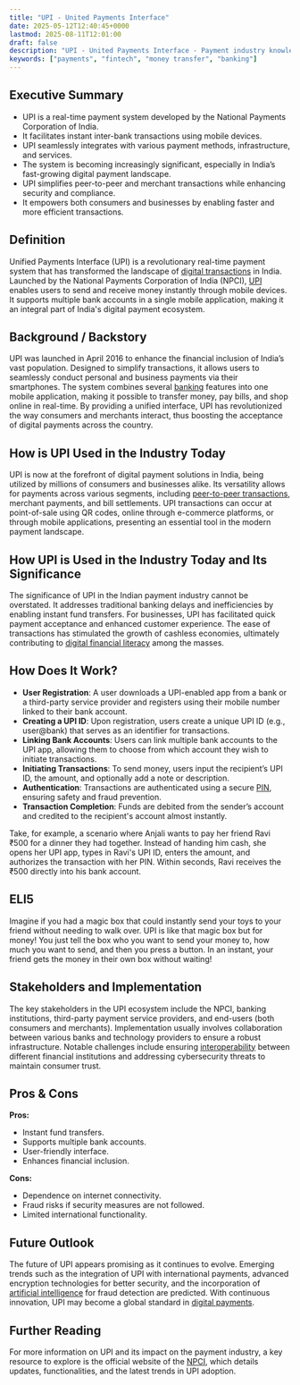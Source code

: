 ```yaml
---
title: "UPI - United Payments Interface"
date: 2025-05-12T12:40:45+0000
lastmod: 2025-08-11T12:01:00
draft: false
description: "UPI - United Payments Interface - Payment industry knowledge and insights"
keywords: ["payments", "fintech", "money transfer", "banking"]
---
```


## Executive Summary

- UPI is a real-time payment system developed by the National Payments Corporation of India.
- It facilitates instant inter-bank transactions using mobile devices.
- UPI seamlessly integrates with various payment methods, infrastructure, and services.
- The system is becoming increasingly significant, especially in India’s fast-growing digital payment landscape.
- UPI simplifies peer-to-peer and merchant transactions while enhancing security and compliance.
- It empowers both consumers and businesses by enabling faster and more efficient transactions.

## Definition
Unified Payments Interface (UPI) is a revolutionary real-time payment system that has transformed the landscape of [digital transactions](https://faisalkhanllc.xyz/resources/payments-wiki/d/digital-payments/) in India. Launched by the National Payments Corporation of India (NPCI), [UPI](https://faisalkhanllc.xyz/resources/payments-wiki/u/unified-payments-interface-upi/) enables users to send and receive money instantly through mobile devices. It supports multiple bank accounts in a single mobile application, making it an integral part of India's digital payment ecosystem.

## Background / Backstory
UPI was launched in April 2016 to enhance the financial inclusion of India’s vast population. Designed to simplify transactions, it allows users to seamlessly conduct personal and business payments via their smartphones. The system combines several [banking](https://faisalkhanllc.xyz/resources/payments-wiki/b/banking/) features into one mobile application, making it possible to transfer money, pay bills, and shop online in real-time. By providing a unified interface, UPI has revolutionized the way consumers and merchants interact, thus boosting the acceptance of digital payments across the country.

## How is UPI Used in the Industry Today
UPI is now at the forefront of digital payment solutions in India, being utilized by millions of consumers and businesses alike. Its versatility allows for payments across various segments, including [peer-to-peer transactions](https://faisalkhanllc.xyz/resources/payments-wiki/p/peer-to-peer-p2p/), merchant payments, and bill settlements. UPI transactions can occur at point-of-sale using QR codes, online through e-commerce platforms, or through mobile applications, presenting an essential tool in the modern payment landscape.

## How UPI is Used in the Industry Today and Its Significance
The significance of UPI in the Indian payment industry cannot be overstated. It addresses traditional banking delays and inefficiencies by enabling instant fund transfers. For businesses, UPI has facilitated quick payment acceptance and enhanced customer experience. The ease of transactions has stimulated the growth of cashless economies, ultimately contributing to [digital financial literacy](https://faisalkhanllc.xyz/resources/payments-wiki/f/financial-literacy/) among the masses.

## How Does It Work?

- **User Registration**: A user downloads a UPI-enabled app from a bank or a third-party service provider and registers using their mobile number linked to their bank account.
- **Creating a UPI ID**: Upon registration, users create a unique UPI ID (e.g., user@bank) that serves as an identifier for transactions.
- **Linking Bank Accounts**: Users can link multiple bank accounts to the UPI app, allowing them to choose from which account they wish to initiate transactions.
- **Initiating Transactions**: To send money, users input the recipient’s UPI ID, the amount, and optionally add a note or description.
- **Authentication**: Transactions are authenticated using a secure [PIN](https://faisalkhanllc.xyz/resources/payments-wiki/p/personal-identification-number-pin/), ensuring safety and fraud prevention.
- **Transaction Completion**: Funds are debited from the sender’s account and credited to the recipient's account almost instantly.

Take, for example, a scenario where Anjali wants to pay her friend Ravi ₹500 for a dinner they had together. Instead of handing him cash, she opens her UPI app, types in Ravi's UPI ID, enters the amount, and authorizes the transaction with her PIN. Within seconds, Ravi receives the ₹500 directly into his bank account.

## ELI5
Imagine if you had a magic box that could instantly send your toys to your friend without needing to walk over. UPI is like that magic box but for money! You just tell the box who you want to send your money to, how much you want to send, and then you press a button. In an instant, your friend gets the money in their own box without waiting!

## Stakeholders and Implementation
The key stakeholders in the UPI ecosystem include the NPCI, banking institutions, third-party payment service providers, and end-users (both consumers and merchants). Implementation usually involves collaboration between various banks and technology providers to ensure a robust infrastructure. Notable challenges include ensuring [interoperability](https://faisalkhanllc.xyz/resources/payments-wiki/i/interoperability-in-payments/) between different financial institutions and addressing cybersecurity threats to maintain consumer trust.

## Pros & Cons
**Pros:**

- Instant fund transfers.
- Supports multiple bank accounts.
- User-friendly interface.
- Enhances financial inclusion.

**Cons:**

- Dependence on internet connectivity.
- Fraud risks if security measures are not followed.
- Limited international functionality.

## Future Outlook
The future of UPI appears promising as it continues to evolve. Emerging trends such as the integration of UPI with international payments, advanced encryption technologies for better security, and the incorporation of [artificial intelligence](https://faisalkhanllc.xyz/resources/payments-wiki/f/fintech/) for fraud detection are predicted. With continuous innovation, UPI may become a global standard in [digital payments](https://faisalkhanllc.xyz/resources/payments-wiki/r/real-time-payment-systems/).

## Further Reading
For more information on UPI and its impact on the payment industry, a key resource to explore is the official website of the [NPCI](https://www.npci.org.in/), which details updates, functionalities, and the latest trends in UPI adoption.